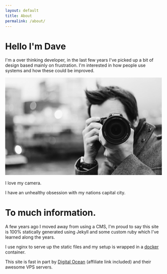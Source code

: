 ```yaml
---
layout: default
title: About
permalink: /about/
---
```


# Hello I'm Dave

I'm a over thinking developer, in the last few years I've picked up a bit of design based mainly on frustration. I'm interested in how people use systems and how these could be improved.

<img src="/images/about-dave.jpg">

I love my camera.

I have an unhealthy obsession with my nations capital city.

# To much information.

A few years ago I moved away from using a CMS, I'm proud to say this site is 100% statically generated using Jekyll and some custom ruby which I've learned along the years.

I use nginx to serve up the static files and my setup is wrapped in a [docker](http://docker.com/) container.

This site is fast in part by [Digital Ocean](https://www.digitalocean.com/?refcode=b35972924bb4) (affiliate link included) and their awesome VPS servers.
